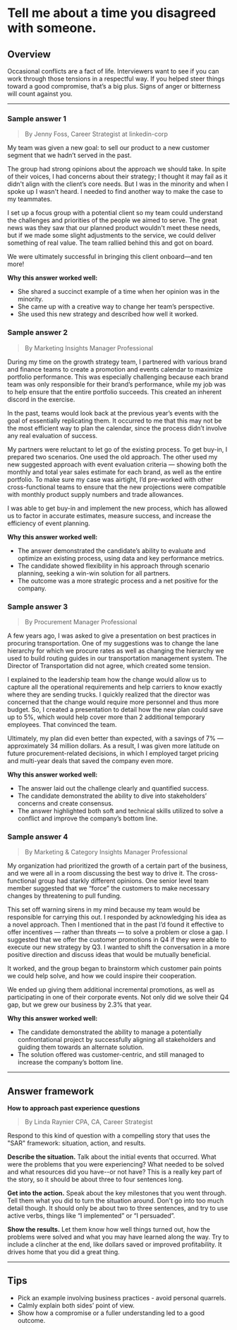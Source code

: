 # Tell me about a time you disagreed with someone.

## Overview
Occasional conflicts are a fact of life. Interviewers want to see if you can work through those tensions in a respectful way. If you helped steer things toward a good compromise, that’s a big plus. Signs of anger or bitterness will count against you.

---

### Sample answer 1
> By Jenny Foss, Career Strategist at linkedin-corp

My team was given a new goal: to sell our product to a new customer segment that we hadn’t served in the past.

The group had strong opinions about the approach we should take. In spite of their voices, I had concerns about their strategy; I thought it may fail as it didn't align with the client’s core needs. But I was in the minority and when I spoke up I wasn't heard. I needed to find another way to make the case to my teammates.

I set up a focus group with a potential client so my team could understand the challenges and priorities of the people we aimed to serve. The great news was they saw that our planned product wouldn't meet these needs, but if we made some slight adjustments to the service, we could deliver something of real value. The team rallied behind this and got on board.

We were ultimately successful in bringing this client onboard—and ten more!

**Why this answer worked well:**

* She shared a succinct example of a time when her opinion was in the minority.
* She came up with a creative way to change her team’s perspective.
* She used this new strategy and described how well it worked.

### Sample answer 2
> By Marketing Insights Manager Professional

During my time on the growth strategy team, I partnered with various brand and finance teams to create a promotion and events calendar to maximize portfolio performance. This was especially challenging because each brand team was only responsible for their brand’s performance, while my job was to help ensure that the entire portfolio succeeds. This created an inherent discord in the exercise.

In the past, teams would look back at the previous year’s events with the goal of essentially replicating them. It occurred to me that this may not be the most efficient way to plan the calendar, since the process didn’t involve any real evaluation of success.

My partners were reluctant to let go of the existing process. To get buy-in, I prepared two scenarios. One used the old approach. The other used my new suggested approach with event evaluation criteria — showing both the monthly and total year sales estimate for each brand, as well as the entire portfolio. To make sure my case was airtight, I’d pre-worked with other cross-functional teams to ensure that the new projections were compatible with monthly product supply numbers and trade allowances.

I was able to get buy-in and implement the new process, which has allowed us to factor in accurate estimates, measure success, and increase the efficiency of event planning.

**Why this answer worked well:**

* The answer demonstrated the candidate’s ability to evaluate and optimize an existing process, using data and key performance metrics.
* The candidate showed flexibility in his approach through scenario planning, seeking a win-win solution for all partners.
* The outcome was a more strategic process and a net positive for the company.

### Sample answer 3
> By Procurement Manager Professional

A few years ago, I was asked to give a presentation on best practices in procuring transportation. One of my suggestions was to change the lane hierarchy for which we procure rates as well as changing the hierarchy we used to build routing guides in our transportation management system. The Director of Transportation did not agree, which created some tension.

I explained to the leadership team how the change would allow us to capture all the operational requirements and help carriers to know exactly where they are sending trucks. I quickly realized that the director was concerned that the change would require more personnel and thus more budget. So, I created a presentation to detail how the new plan could save up to 5%, which would help cover more than 2 additional temporary employees. That convinced the team.

Ultimately, my plan did even better than expected, with a savings of 7% — approximately 34 million dollars. As a result, I was given more latitude on future procurement-related decisions, in which I employed target pricing and multi-year deals that saved the company even more.

**Why this answer worked well:**

* The answer laid out the challenge clearly and quantified success.
* The candidate demonstrated the ability to dive into stakeholders’ concerns and create consensus.
* The answer highlighted both soft and technical skills utilized to solve a conflict and improve the company’s bottom line.

### Sample answer 4
> By Marketing & Category Insights Manager Professional

My organization had prioritized the growth of a certain part of the business, and we were all in a room discussing the best way to drive it. The cross-functional group had starkly different opinions. One senior level team member suggested that we “force” the customers to make necessary changes by threatening to pull funding.

This set off warning sirens in my mind because my team would be responsible for carrying this out. I responded by acknowledging his idea as a novel approach. Then I mentioned that in the past I’d found it effective to offer incentives — rather than threats — to solve a problem or close a gap. I suggested that we offer the customer promotions in Q4 if they were able to execute our new strategy by Q3. I wanted to shift the conversation in a more positive direction and discuss ideas that would be mutually beneficial.

It worked, and the group began to brainstorm which customer pain points we could help solve, and how we could inspire their cooperation.

We ended up giving them additional incremental promotions, as well as participating in one of their corporate events. Not only did we solve their Q4 gap, but we grew our business by 2.3% that year.

**Why this answer worked well:**

* The candidate demonstrated the ability to manage a potentially confrontational project by successfully aligning all stakeholders and guiding them towards an alternate solution.
* The solution offered was customer-centric, and still managed to increase the company’s bottom line.

---

## Answer framework

**How to approach past experience questions**

> By Linda Raynier CPA, CA, Career Strategist

Respond to this kind of question with a compelling story that uses the "SAR" framework: situation, action, and results.

**Describe the situation.** Talk about the initial events that occurred. What were the problems that you were experiencing? What needed to be solved and what resources did you have--or not have? This is a really key part of the story, so it should be about three to four sentences long.

**Get into the action.** Speak about the key milestones that you went through. Tell them what you did to turn the situation around. Don't go into too much detail though. It should only be about two to three sentences, and try to use active verbs, things like “I implemented” or “I persuaded”.

**Show the results.** Let them know how well things turned out, how the problems were solved and what you may have learned along the way. Try to include a clincher at the end, like dollars saved or improved profitability. It drives home that you did a great thing.

---

## Tips

* Pick an example involving business practices - avoid personal quarrels.
* Calmly explain both sides’ point of view.
* Show how a compromise or a fuller understanding led to a good outcome.
